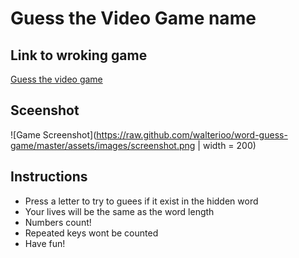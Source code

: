 # Guess the Video Game name
## Link to wroking game
[Guess the video game](https://walterioo.github.io/word-guess-game)
## Sceenshot
![Game Screenshot](https://raw.github.com/walterioo/word-guess-game/master/assets/images/screenshot.png | width = 200)


## Instructions
* Press a letter to try to guees if it exist in the hidden word
* Your lives will be the same as the word length
* Numbers count! 
* Repeated keys wont be counted
* Have fun!
